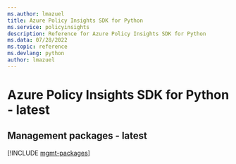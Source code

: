 ```yaml
---
ms.author: lmazuel
title: Azure Policy Insights SDK for Python
ms.service: policyinsights
description: Reference for Azure Policy Insights SDK for Python
ms.data: 07/28/2022
ms.topic: reference
ms.devlang: python
author: lmazuel
---
```

# Azure Policy Insights SDK for Python - latest

## Management packages - latest
[!INCLUDE [mgmt-packages](policy-insights-mgmt-index.md)]